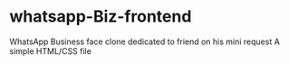 # whatsapp-Biz-frontend
WhatsApp Business face clone dedicated to  friend on his mini request
A simple HTML/CSS file
